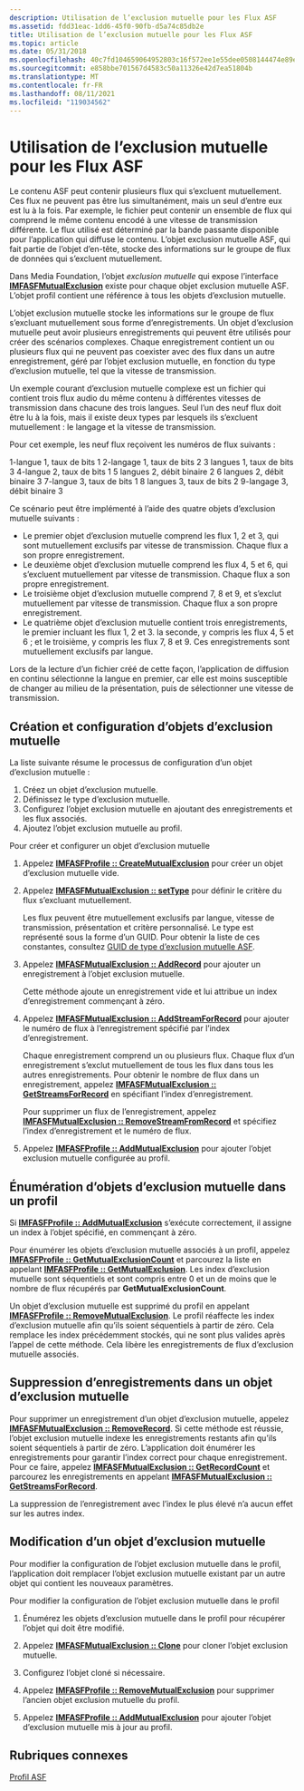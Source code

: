 ```yaml
---
description: Utilisation de l’exclusion mutuelle pour les Flux ASF
ms.assetid: fdd31eac-1dd6-45f0-90fb-d5a74c85db2e
title: Utilisation de l’exclusion mutuelle pour les Flux ASF
ms.topic: article
ms.date: 05/31/2018
ms.openlocfilehash: 40c7fd104659064952803c16f572ee1e55dee0508144474e89ee7c0f362315c9
ms.sourcegitcommit: e858bbe701567d4583c50a11326e42d7ea51804b
ms.translationtype: MT
ms.contentlocale: fr-FR
ms.lasthandoff: 08/11/2021
ms.locfileid: "119034562"
---
```

# <a name="using-mutual-exclusion-for-asf-streams"></a>Utilisation de l’exclusion mutuelle pour les Flux ASF

Le contenu ASF peut contenir plusieurs flux qui s’excluent mutuellement. Ces flux ne peuvent pas être lus simultanément, mais un seul d’entre eux est lu à la fois. Par exemple, le fichier peut contenir un ensemble de flux qui comprend le même contenu encodé à une vitesse de transmission différente. Le flux utilisé est déterminé par la bande passante disponible pour l’application qui diffuse le contenu. L’objet exclusion mutuelle ASF, qui fait partie de l’objet d’en-tête, stocke des informations sur le groupe de flux de données qui s’excluent mutuellement.

Dans Media Foundation, l’objet *exclusion mutuelle* qui expose l’interface [**IMFASFMutualExclusion**](/windows/desktop/api/wmcontainer/nn-wmcontainer-imfasfmutualexclusion) existe pour chaque objet exclusion mutuelle ASF. L’objet profil contient une référence à tous les objets d’exclusion mutuelle.

L’objet exclusion mutuelle stocke les informations sur le groupe de flux s’excluant mutuellement sous forme d’enregistrements. Un objet d’exclusion mutuelle peut avoir plusieurs enregistrements qui peuvent être utilisés pour créer des scénarios complexes. Chaque enregistrement contient un ou plusieurs flux qui ne peuvent pas coexister avec des flux dans un autre enregistrement, géré par l’objet exclusion mutuelle, en fonction du type d’exclusion mutuelle, tel que la vitesse de transmission.

Un exemple courant d’exclusion mutuelle complexe est un fichier qui contient trois flux audio du même contenu à différentes vitesses de transmission dans chacune des trois langues. Seul l’un des neuf flux doit être lu à la fois, mais il existe deux types par lesquels ils s’excluent mutuellement : le langage et la vitesse de transmission.

Pour cet exemple, les neuf flux reçoivent les numéros de flux suivants :

<dl> 1-langue 1, taux de bits 1  
2-langage 1, taux de bits 2  
3 langues 1, taux de bits 3  
4-langue 2, taux de bits 1  
5 langues 2, débit binaire 2  
6 langues 2, débit binaire 3  
7-langue 3, taux de bits 1  
8 langues 3, taux de bits 2  
9-langage 3, débit binaire 3  
</dl>

Ce scénario peut être implémenté à l’aide des quatre objets d’exclusion mutuelle suivants :

-   Le premier objet d’exclusion mutuelle comprend les flux 1, 2 et 3, qui sont mutuellement exclusifs par vitesse de transmission. Chaque flux a son propre enregistrement.
-   Le deuxième objet d’exclusion mutuelle comprend les flux 4, 5 et 6, qui s’excluent mutuellement par vitesse de transmission. Chaque flux a son propre enregistrement.
-   Le troisième objet d’exclusion mutuelle comprend 7, 8 et 9, et s’exclut mutuellement par vitesse de transmission. Chaque flux a son propre enregistrement.
-   Le quatrième objet d’exclusion mutuelle contient trois enregistrements, le premier incluant les flux 1, 2 et 3. la seconde, y compris les flux 4, 5 et 6 ; et le troisième, y compris les flux 7, 8 et 9. Ces enregistrements sont mutuellement exclusifs par langue.

Lors de la lecture d’un fichier créé de cette façon, l’application de diffusion en continu sélectionne la langue en premier, car elle est moins susceptible de changer au milieu de la présentation, puis de sélectionner une vitesse de transmission.

## <a name="mutual-exclusion-object-creation-and-configuration"></a>Création et configuration d’objets d’exclusion mutuelle

La liste suivante résume le processus de configuration d’un objet d’exclusion mutuelle :

1.  Créez un objet d’exclusion mutuelle.
2.  Définissez le type d’exclusion mutuelle.
3.  Configurez l’objet exclusion mutuelle en ajoutant des enregistrements et les flux associés.
4.  Ajoutez l’objet exclusion mutuelle au profil.

Pour créer et configurer un objet d’exclusion mutuelle

1.  Appelez [**IMFASFProfile :: CreateMutualExclusion**](/windows/desktop/api/wmcontainer/nf-wmcontainer-imfasfprofile-createmutualexclusion) pour créer un objet d’exclusion mutuelle vide.
2.  Appelez [**IMFASFMutualExclusion :: setType**](/windows/desktop/api/wmcontainer/nf-wmcontainer-imfasfmutualexclusion-settype) pour définir le critère du flux s’excluant mutuellement.

    Les flux peuvent être mutuellement exclusifs par langue, vitesse de transmission, présentation et critère personnalisé. Le type est représenté sous la forme d’un GUID. Pour obtenir la liste de ces constantes, consultez [GUID de type d’exclusion mutuelle ASF](asf-mutual-exclusion-type-guids.md).

3.  Appelez [**IMFASFMutualExclusion :: AddRecord**](/windows/desktop/api/wmcontainer/nf-wmcontainer-imfasfmutualexclusion-addrecord) pour ajouter un enregistrement à l’objet exclusion mutuelle.

    Cette méthode ajoute un enregistrement vide et lui attribue un index d’enregistrement commençant à zéro.

4.  Appelez [**IMFASFMutualExclusion :: AddStreamForRecord**](/windows/desktop/api/wmcontainer/nf-wmcontainer-imfasfmutualexclusion-addstreamforrecord) pour ajouter le numéro de flux à l’enregistrement spécifié par l’index d’enregistrement.

    Chaque enregistrement comprend un ou plusieurs flux. Chaque flux d’un enregistrement s’exclut mutuellement de tous les flux dans tous les autres enregistrements. Pour obtenir le nombre de flux dans un enregistrement, appelez [**IMFASFMutualExclusion :: GetStreamsForRecord**](/windows/desktop/api/wmcontainer/nf-wmcontainer-imfasfmutualexclusion-getstreamsforrecord) en spécifiant l’index d’enregistrement.

    Pour supprimer un flux de l’enregistrement, appelez [**IMFASFMutualExclusion :: RemoveStreamFromRecord**](/windows/desktop/api/wmcontainer/nf-wmcontainer-imfasfmutualexclusion-removestreamfromrecord) et spécifiez l’index d’enregistrement et le numéro de flux.

5.  Appelez [**IMFASFProfile :: AddMutualExclusion**](/windows/desktop/api/wmcontainer/nf-wmcontainer-imfasfprofile-addmutualexclusion) pour ajouter l’objet exclusion mutuelle configurée au profil.

## <a name="enumerating-mutual-exclusion-objects-in-a-profile"></a>Énumération d’objets d’exclusion mutuelle dans un profil

Si [**IMFASFProfile :: AddMutualExclusion**](/windows/desktop/api/wmcontainer/nf-wmcontainer-imfasfprofile-addmutualexclusion) s’exécute correctement, il assigne un index à l’objet spécifié, en commençant à zéro.

Pour énumérer les objets d’exclusion mutuelle associés à un profil, appelez [**IMFASFProfile :: GetMutualExclusionCount**](/windows/desktop/api/wmcontainer/nf-wmcontainer-imfasfprofile-getmutualexclusioncount) et parcourez la liste en appelant [**IMFASFProfile :: GetMutualExclusion**](/windows/desktop/api/wmcontainer/nf-wmcontainer-imfasfprofile-getmutualexclusion). Les index d’exclusion mutuelle sont séquentiels et sont compris entre 0 et un de moins que le nombre de flux récupérés par **GetMutualExclusionCount**.

Un objet d’exclusion mutuelle est supprimé du profil en appelant [**IMFASFProfile :: RemoveMutualExclusion**](/windows/desktop/api/wmcontainer/nf-wmcontainer-imfasfprofile-removemutualexclusion). Le profil réaffecte les index d’exclusion mutuelle afin qu’ils soient séquentiels à partir de zéro. Cela remplace les index précédemment stockés, qui ne sont plus valides après l’appel de cette méthode. Cela libère les enregistrements de flux d’exclusion mutuelle associés.

## <a name="removing-records-in-a-mutual-exclusion-object"></a>Suppression d’enregistrements dans un objet d’exclusion mutuelle

Pour supprimer un enregistrement d’un objet d’exclusion mutuelle, appelez [**IMFASFMutualExclusion :: RemoveRecord**](/windows/desktop/api/wmcontainer/nf-wmcontainer-imfasfmutualexclusion-removerecord). Si cette méthode est réussie, l’objet exclusion mutuelle indexe les enregistrements restants afin qu’ils soient séquentiels à partir de zéro. L’application doit énumérer les enregistrements pour garantir l’index correct pour chaque enregistrement. Pour ce faire, appelez [**IMFASFMutualExclusion :: GetRecordCount**](/windows/desktop/api/wmcontainer/nf-wmcontainer-imfasfmutualexclusion-getrecordcount) et parcourez les enregistrements en appelant [**IMFASFMutualExclusion :: GetStreamsForRecord**](/windows/desktop/api/wmcontainer/nf-wmcontainer-imfasfmutualexclusion-getstreamsforrecord).

La suppression de l’enregistrement avec l’index le plus élevé n’a aucun effet sur les autres index.

## <a name="modifying-a-mutual-exclusion-object"></a>Modification d’un objet d’exclusion mutuelle

Pour modifier la configuration de l’objet exclusion mutuelle dans le profil, l’application doit remplacer l’objet exclusion mutuelle existant par un autre objet qui contient les nouveaux paramètres.

Pour modifier la configuration de l’objet exclusion mutuelle dans le profil

1.  Énumérez les objets d’exclusion mutuelle dans le profil pour récupérer l’objet qui doit être modifié.
2.  Appelez [**IMFASFMutualExclusion :: Clone**](/windows/desktop/api/wmcontainer/nf-wmcontainer-imfasfmutualexclusion-clone) pour cloner l’objet exclusion mutuelle.

3.  Configurez l’objet cloné si nécessaire.
4.  Appelez [**IMFASFProfile :: RemoveMutualExclusion**](/windows/desktop/api/wmcontainer/nf-wmcontainer-imfasfprofile-removemutualexclusion) pour supprimer l’ancien objet exclusion mutuelle du profil.

5.  Appelez [**IMFASFProfile :: AddMutualExclusion**](/windows/desktop/api/wmcontainer/nf-wmcontainer-imfasfprofile-addmutualexclusion) pour ajouter l’objet d’exclusion mutuelle mis à jour au profil.

## <a name="related-topics"></a>Rubriques connexes

<dl> <dt>

[Profil ASF](asf-profile.md)
</dt> </dl>

 

 



